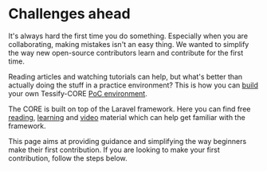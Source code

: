 # Challenges ahead

It's always hard the first time you do something. Especially when you are collaborating, making mistakes isn't an easy thing. We wanted to simplify the way new open-source contributors learn and contribute for the first time.

Reading articles and watching tutorials can help, but what's better than actually doing the stuff in a practice environment? 
This is how you can [build](https://github.com/tessify-org/CORE/wiki#installation-instructions) your own Tessify-CORE [PoC environment](https://github.com/tessify-org/CORE-PoC).

The CORE is built on top of the Laravel framework.
Here you can find free [reading](https://coursesity.com/free-tutorials-learn/laravel), [learning](https://laracasts.com/series/laravel-6-from-scratch/episodes/1) and [video](https://www.youtube.com/watch?v=zckH4xalOns&list=PL4cUxeGkcC9hL6aCFKyagrT1RCfVN4w2Q) material which can help get familiar with the framework.

This page aims at providing guidance and simplifying the way beginners make their first contribution. If you are looking to make your first contribution, follow the steps below.
